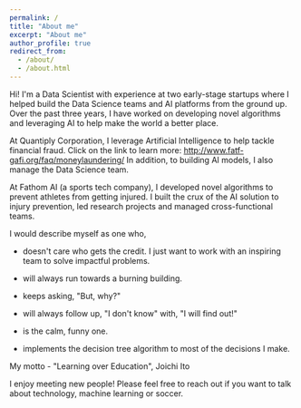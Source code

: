 ```yaml
---
permalink: /
title: "About me"
excerpt: "About me"
author_profile: true
redirect_from:
  - /about/
  - /about.html
---
```


Hi! I'm a Data Scientist with experience at two early-stage startups where I helped build the Data Science teams and AI platforms from the ground up. Over the past three years, I have worked on developing novel algorithms and leveraging AI to help make the world a better place.

At Quantiply Corporation, I leverage Artificial Intelligence to help tackle financial fraud. Click on the link to learn more: http://www.fatf-gafi.org/faq/moneylaundering/
In addition, to building AI models, I also manage the Data Science team.

At Fathom AI (a sports tech company), I developed novel algorithms to prevent athletes from getting injured. I built the crux of the AI solution to injury prevention, led research projects and managed cross-functional teams.

I would describe myself as one who,

- doesn't care who gets the credit. I just want to work with an inspiring team to solve impactful problems.

- will always run towards a burning building.

- keeps asking, "But, why?"

- will always follow up, "I don't know" with, "I will find out!"

- is the calm, funny one.

- implements the decision tree algorithm to most of the decisions I make.

My motto - "Learning over Education", Joichi Ito

I enjoy meeting new people! Please feel free to reach out if you want to talk about technology, machine learning or soccer.
